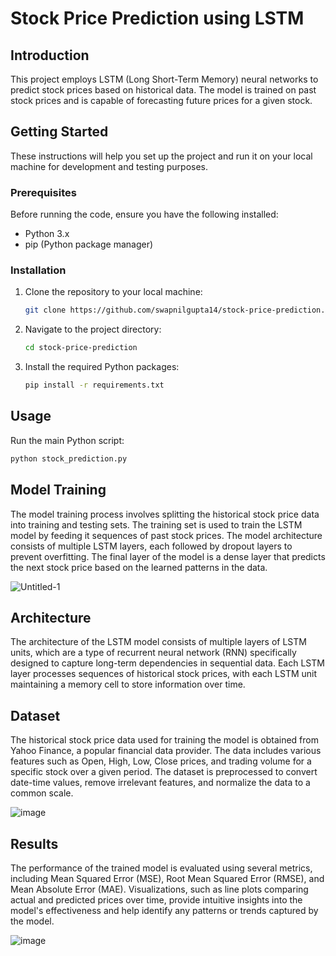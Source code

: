 # Stock Price Prediction using LSTM

## Introduction

This project employs LSTM (Long Short-Term Memory) neural networks to predict stock prices based on historical data. The model is trained on past stock prices and is capable of forecasting future prices for a given stock.

## Getting Started

These instructions will help you set up the project and run it on your local machine for development and testing purposes.

### Prerequisites

Before running the code, ensure you have the following installed:

- Python 3.x
- pip (Python package manager)

### Installation

1. Clone the repository to your local machine:

    ```bash
    git clone https://github.com/swapnilgupta14/stock-price-prediction.git
    ```

2. Navigate to the project directory:

    ```bash
    cd stock-price-prediction
    ```

3. Install the required Python packages:

    ```bash
    pip install -r requirements.txt
    ```

## Usage

Run the main Python script:

```bash
python stock_prediction.py
```

## Model Training

The model training process involves splitting the historical stock price data into training and testing sets. The training set is used to train the LSTM model by feeding it sequences of past stock prices. The model architecture consists of multiple LSTM layers, each followed by dropout layers to prevent overfitting. The final layer of the model is a dense layer that predicts the next stock price based on the learned patterns in the data.

![Untitled-1](https://github.com/swapnilgupta14/Stock-Growth-Prediction-Project-using-LSTM/assets/85231522/57434ca2-1c48-46ad-a61f-b5858fa99b66)


## Architecture

The architecture of the LSTM model consists of multiple layers of LSTM units, which are a type of recurrent neural network (RNN) specifically designed to capture long-term dependencies in sequential data. Each LSTM layer processes sequences of historical stock prices, with each LSTM unit maintaining a memory cell to store information over time.

## Dataset

The historical stock price data used for training the model is obtained from Yahoo Finance, a popular financial data provider. The data includes various features such as Open, High, Low, Close prices, and trading volume for a specific stock over a given period. The dataset is preprocessed to convert date-time values, remove irrelevant features, and normalize the data to a common scale.

![image](https://github.com/swapnilgupta14/Stock-Growth-Prediction-Project-using-LSTM/assets/85231522/27b856b7-47dd-4455-af1a-22230c38977a)


## Results

The performance of the trained model is evaluated using several metrics, including Mean Squared Error (MSE), Root Mean Squared Error (RMSE), and Mean Absolute Error (MAE). Visualizations, such as line plots comparing actual and predicted prices over time, provide intuitive insights into the model's effectiveness and help identify any patterns or trends captured by the model.

![image](https://github.com/swapnilgupta14/Stock-Growth-Prediction-Project-using-LSTM/assets/85231522/6df76044-7a7d-4d89-8a21-95f2d9771276)

